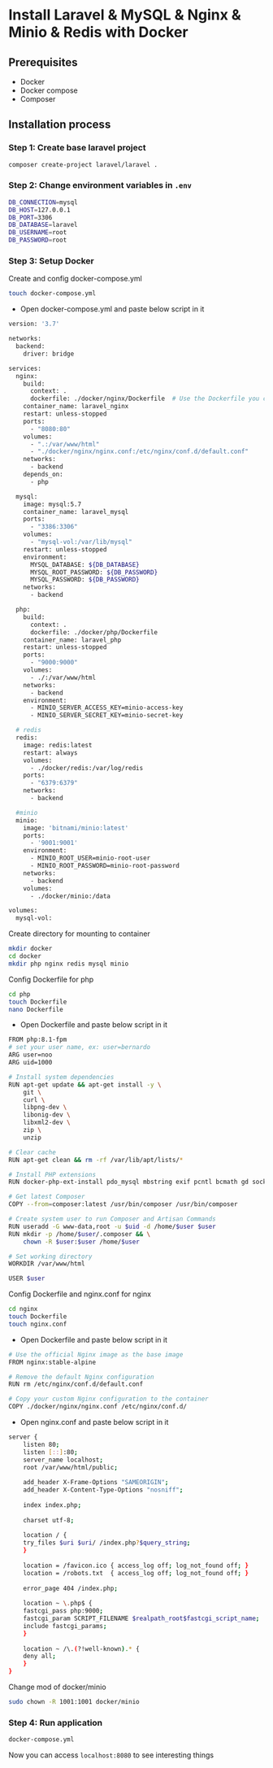 # Install Laravel & MySQL & Nginx & Minio & Redis with Docker
## Prerequisites
- Docker
- Docker compose
- Composer

## Installation process

### Step 1: Create base laravel project

```sh
composer create-project laravel/laravel .
```
### Step 2: Change environment variables in `.env`
```sh
DB_CONNECTION=mysql
DB_HOST=127.0.0.1
DB_PORT=3306
DB_DATABASE=laravel
DB_USERNAME=root
DB_PASSWORD=root
```
### Step 3: Setup Docker

Create and config docker-compose.yml
```sh
touch docker-compose.yml
```
- Open docker-compose.yml and paste below script in it
```sh
version: '3.7'

networks:
  backend:
    driver: bridge

services:
  nginx:  
    build:
      context: .
      dockerfile: ./docker/nginx/Dockerfile  # Use the Dockerfile you created
    container_name: laravel_nginx
    restart: unless-stopped
    ports:
      - "8080:80"
    volumes:
      - ".:/var/www/html"
      - "./docker/nginx/nginx.conf:/etc/nginx/conf.d/default.conf"
    networks:
      - backend
    depends_on:
      - php

  mysql:
    image: mysql:5.7
    container_name: laravel_mysql
    ports:
      - "3386:3306"
    volumes:
      - "mysql-vol:/var/lib/mysql"
    restart: unless-stopped
    environment:
      MYSQL_DATABASE: ${DB_DATABASE}
      MYSQL_ROOT_PASSWORD: ${DB_PASSWORD}
      MYSQL_PASSWORD: ${DB_PASSWORD}
    networks:
      - backend

  php:
    build:
      context: .
      dockerfile: ./docker/php/Dockerfile
    container_name: laravel_php
    restart: unless-stopped
    ports:
      - "9000:9000"
    volumes:
      - ./:/var/www/html
    networks:
      - backend
    environment:
      - MINIO_SERVER_ACCESS_KEY=minio-access-key
      - MINIO_SERVER_SECRET_KEY=minio-secret-key

  # redis
  redis:
    image: redis:latest
    restart: always
    volumes:
      - ./docker/redis:/var/log/redis
    ports:
      - "6379:6379"
    networks:
      - backend

  #minio
  minio:
    image: 'bitnami/minio:latest'
    ports:
      - '9001:9001'
    environment:
      - MINIO_ROOT_USER=minio-root-user
      - MINIO_ROOT_PASSWORD=minio-root-password
    networks:
      - backend 
    volumes:
      - ./docker/minio:/data

volumes:
  mysql-vol:
```
Create directory for mounting to container
```sh
mkdir docker
cd docker
mkdir php nginx redis mysql minio
```

Config Dockerfile for php
```sh
cd php
touch Dockerfile
nano Dockerfile
```
- Open Dockerfile and paste below script in it
```sh
FROM php:8.1-fpm
# set your user name, ex: user=bernardo
ARG user=noo
ARG uid=1000

# Install system dependencies
RUN apt-get update && apt-get install -y \
    git \
    curl \
    libpng-dev \
    libonig-dev \
    libxml2-dev \
    zip \
    unzip

# Clear cache
RUN apt-get clean && rm -rf /var/lib/apt/lists/*

# Install PHP extensions
RUN docker-php-ext-install pdo_mysql mbstring exif pcntl bcmath gd sockets

# Get latest Composer
COPY --from=composer:latest /usr/bin/composer /usr/bin/composer

# Create system user to run Composer and Artisan Commands
RUN useradd -G www-data,root -u $uid -d /home/$user $user
RUN mkdir -p /home/$user/.composer && \
    chown -R $user:$user /home/$user

# Set working directory
WORKDIR /var/www/html

USER $user
```
Config Dockerfile and nginx.conf for nginx
```sh
cd nginx
touch Dockerfile
touch nginx.conf
```
- Open Dockerfile and paste below script in it
```sh
# Use the official Nginx image as the base image
FROM nginx:stable-alpine

# Remove the default Nginx configuration
RUN rm /etc/nginx/conf.d/default.conf

# Copy your custom Nginx configuration to the container
COPY ./docker/nginx/nginx.conf /etc/nginx/conf.d/
```
 - Open nginx.conf and paste below script in it
```sh
server {
    listen 80;
    listen [::]:80;
    server_name localhost;
    root /var/www/html/public;
 
    add_header X-Frame-Options "SAMEORIGIN";
    add_header X-Content-Type-Options "nosniff";
 
    index index.php;
 
    charset utf-8;
 
    location / {
	try_files $uri $uri/ /index.php?$query_string;
    }
 
    location = /favicon.ico { access_log off; log_not_found off; }
    location = /robots.txt  { access_log off; log_not_found off; }
 
    error_page 404 /index.php;
 
    location ~ \.php$ {
	fastcgi_pass php:9000;
	fastcgi_param SCRIPT_FILENAME $realpath_root$fastcgi_script_name;
	include fastcgi_params;
    }
 
    location ~ /\.(?!well-known).* {
	deny all;
    }
}
```
Change mod of docker/minio
```sh
sudo chown -R 1001:1001 docker/minio
```
### Step 4: Run application
```sh
docker-compose.yml
```
Now you can access `localhost:8080` to see interesting things

